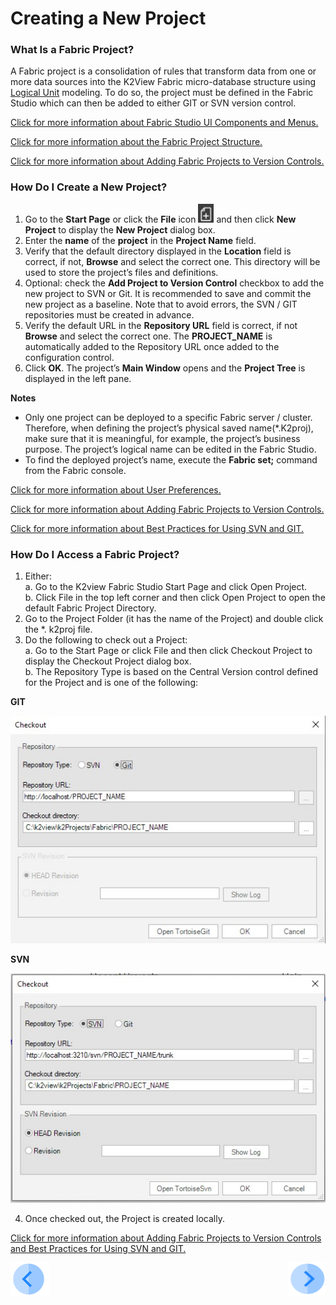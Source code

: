 # Creating a New Project

### What Is a Fabric Project?
A Fabric project is a consolidation of rules that transform data from one or more data sources into the K2View Fabric micro-database structure using [Logical Unit](/articles/03_logical_units/01_LU_overview.md) modeling. To do so, the project must be defined in the Fabric Studio which can then be added to either GIT or SVN version control. 

[Click for more information about Fabric Studio UI Components and Menus.](/articles/04_fabric_studio/01_UI_components_and_menus.md)

[Click for more information about the Fabric Project Structure.](/articles/04_fabric_studio/08_fabric_project_tree.md)

[Click for more information about Adding Fabric Projects to Version Controls.](/articles/04_fabric_studio/06_adding_fabric_projects_to_version_control.md)



### How Do I Create a New Project?

1. Go to the **Start Page** or click the **File** icon <img src="/articles/04_fabric_studio/images/04_05_01%20New%20Project%20icon.jpg" alt="drawing" width="25"/> and then click **New Project** to display the **New Project** dialog box.
2. Enter the **name** of the **project** in the **Project Name** field. 
3. Verify that the default directory displayed in the **Location** field is correct, if not, **Browse** and select the correct one. This directory will be used to store the project’s files and definitions.
4. Optional: check the **Add Project to Version Control** checkbox to add the new project to SVN or Git. It is recommended to save and commit the new project as a baseline.
Note that to avoid errors, the SVN / GIT repositories must be created in advance.
5. Verify the default URL in the **Repository URL** field is correct, if not **Browse** and select the correct one. The **PROJECT_NAME** is automatically added to the Repository URL once added to the configuration control.
6. Click **OK**. The project’s **Main Window** opens and the **Project Tree** is displayed in the left pane. 


**Notes**
* Only one project can be deployed to a specific Fabric server / cluster. Therefore, when defining the project’s physical saved name(*.K2proj), make sure that it is meaningful, for example, the project’s business purpose.  The project’s logical name can be edited in the Fabric Studio. 
* To find the deployed project’s name, execute the **Fabric set;** command from the Fabric console.
 
[Click for more information about User Preferences.](/articles/04_fabric_studio/04_user_preferences.md)

[Click for more information about Adding Fabric Projects to Version Controls.](/articles/04_fabric_studio/06_adding_fabric_projects_to_version_control.md)

[Click for more information about Best Practices for Using SVN and GIT.](/articles/04_fabric_studio/07_best_practices_for_working_with_GIT_and_SVN.md)

### How Do I Access a Fabric Project?

1. Either:\
   a. Go to the K2view Fabric Studio Start Page and click Open Project.\
   b. Click File in the top left corner and then click Open Project to open the default Fabric Project Directory.     
2. Go to the Project Folder (it has the name of the Project) and double click the *. k2proj file.
3. Do the following to check out a Project:\
   a. Go to the Start Page or click File and then click Checkout Project to display the Checkout Project dialog box.\
   b. The Repository Type is based on the Central Version control defined for the Project and is one of the following:

**GIT**

![image](/articles/04_fabric_studio/images/04_05_02%20GIT.jpg)


**SVN** 

![image](/articles/04_fabric_studio/images/04_05_03%20SVN.jpg)

4. Once checked out, the Project is created locally.

[Click for more information about Adding Fabric Projects to Version Controls and Best Practices for Using SVN and GIT.](/articles/04_fabric_studio/06_adding_fabric_projects_to_version_control.md)

 
[![Previous](/articles/images/Previous.png)](/articles/04_fabric_studio/04_user_preferences.md)[<img align="right" width="60" height="54" src="/articles/images/Next.png">](/articles/04_fabric_studio/06_adding_fabric_projects_to_version_control.md)


